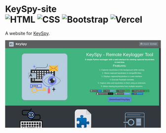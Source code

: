 # KeySpy-site <br> ![HTML](https://img.shields.io/badge/HTML-5E5E5E?style=for-the-badge&logo=html5&logoColor=E34F26) ![CSS](https://img.shields.io/badge/CSS-1572B6?style=for-the-badge&logo=css3&logoColor=white) ![Bootstrap](https://img.shields.io/badge/Bootstrap-563D7C?style=for-the-badge&logo=bootstrap&logoColor=white) ![Vercel](https://img.shields.io/badge/Vercel-000000?style=for-the-badge&logo=vercel&logoColor=white)




A website for [KeySpy](https://github.com/3rr0r-505/KeySpy).
<p align="center"><a href="https://github.com/3rr0r-505/KeySpy"><img alt="" src="https://github.com/3rr0r-505/KeySpy-site/blob/main/KeySpy-site-gif.gif"  height="50%" width="100%"/></a></p>


